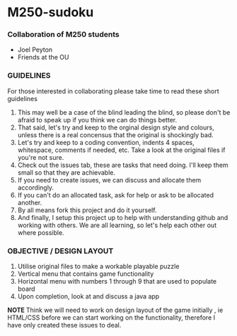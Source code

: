 # M250-sudoku

<h3>Collaboration of M250 students</h3>
  <ul>
  <li>Joel Peyton</li>
  <li>Friends at the OU</li>
  </ul>
  
<h3>GUIDELINES</h3>
<p>For those interested in collaborating please take time to read these short guidelines</p>
<ol>
  <li>This may well be a case of the blind leading the blind, so please don't be afraid to speak up if you think we can do things better.</li>
  <li>That said, let's try and keep to the orginal design style and colours, unless there is a real concensus that the original is shockingly bad.</li>
  <li>Let's try and keep to a coding convention, indents 4 spaces, whitespace, comments if needed, etc.  Take a look at the original files if you're not sure.</li>
  <li>Check out the issues tab, these are tasks that need doing.  I'll keep them small so that they are achievable.</li>
  <li>If you need to create issues, we can discuss and allocate them accordingly.</li>
  <li>If you can't do an allocated task, ask for help or ask to be allocated another.</li>
  <li>By all means fork this project and do it yourself.</li>
  <li>And finally, I setup this project up to help with understanding github and working with others. We are all learning, so let's help each other out where possible.</li>  
</ol>

<h3>OBJECTIVE / DESIGN LAYOUT</h3>
<ol>
  <li>Utilise original files to make a workable playable puzzle</li>
  <li>Vertical menu that contains game functionality</li>
  <li>Horizontal menu with numbers 1 through 9 that are used to populate board</li>
  <li>Upon completion, look at and discuss a java app</li>
</ol>

<p><strong>NOTE&nbsp;</strong>Think we will need to work on design layout of the game initially , ie HTML/CSS before we can start working on the functionality, therefore I have only created these issues to deal.</p>


  
